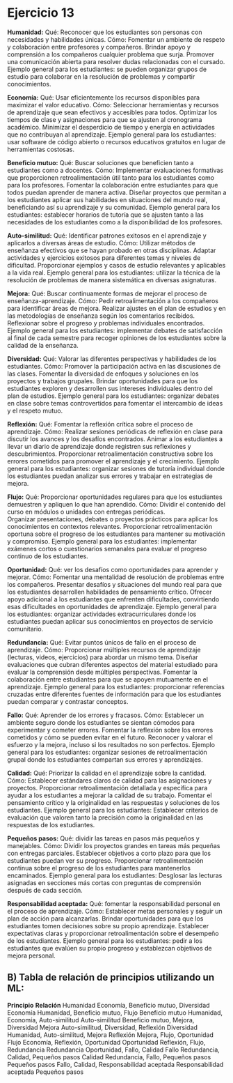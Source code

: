 # Ejercicio 13
**Humanidad:** 
Qué: Reconocer que los estudiantes son personas con necesidades y habilidades únicas.
Cómo:
Fomentar un ambiente de respeto y colaboración entre profesores y compañeros.
Brindar apoyo y comprensión a los compañeros cualquier problema que surja.
Promover una comunicación abierta para resolver dudas relacionadas con el cursado.
Ejemplo general para los estudiantes: se pueden organizar grupos de estudio para colaborar en la resolución de problemas y compartir conocimientos.

**Economía:**
Qué: Usar eficientemente los recursos disponibles para maximizar el valor educativo.
Cómo:
Seleccionar herramientas y recursos de aprendizaje que sean efectivos y accesibles para todos.
Optimizar los tiempos de clase y asignaciones para que se ajusten al cronograma académico.
Minimizar el desperdicio de tiempo y energía en actividades que no contribuyan al aprendizaje.
Ejemplo general para los estudiantes: usar software de código abierto o recursos educativos gratuitos en lugar de herramientas costosas.

**Beneficio mutuo:** 
Qué: Buscar soluciones que beneficien tanto a estudiantes como a docentes.
Cómo:
Implementar evaluaciones formativas que proporcionen retroalimentación útil tanto para los estudiantes como para los profesores.
Fomentar la colaboración entre estudiantes para que todos puedan aprender de manera activa.
Diseñar proyectos que permitan a los estudiantes aplicar sus habilidades en situaciones del mundo real, beneficiando así su aprendizaje y su comunidad.
Ejemplo general para los estudiantes: establecer horarios de tutoría que se ajusten tanto a las necesidades de los estudiantes como a la disponibilidad de los profesores.

**Auto-similitud:**
Qué:  Identificar patrones exitosos en el aprendizaje y aplicarlos a diversas áreas de estudio.
Cómo:
Utilizar métodos de enseñanza efectivos que se hayan probado en otras disciplinas.
Adaptar actividades y ejercicios exitosos para diferentes temas y niveles de dificultad.
Proporcionar ejemplos y casos de estudio relevantes y aplicables a la vida real.
Ejemplo general para los estudiantes: utilizar la técnica de la resolución de problemas de manera sistemática en diversas asignaturas.

**Mejora:** 
Qué: Buscar continuamente formas de mejorar el proceso de enseñanza-aprendizaje.
Cómo:
Pedir retroalimentación a los compañeros para identificar áreas de mejora.
Realizar ajustes en el plan de estudios y en las metodologías de enseñanza según los comentarios recibidos.
Reflexionar sobre el progreso y problemas individuales encontrados.
Ejemplo general para los estudiantes: implementar debates de satisfacción al final de cada semestre para recoger opiniones de los estudiantes sobre la calidad de la enseñanza.

**Diversidad:** 
Qué: Valorar las diferentes perspectivas y habilidades de los estudiantes.
Cómo:
Promover la participación activa en las discusiones de las clases.
Fomentar la diversidad de enfoques y soluciones en los proyectos y trabajos grupales.
Brindar oportunidades para que los estudiantes exploren y desarrollen sus intereses individuales dentro del plan de estudios.
Ejemplo general para los estudiantes: organizar debates en clase sobre temas controvertidos para fomentar el intercambio de ideas y el respeto mutuo.

**Reflexión:**
Qué: Fomentar la reflexión crítica sobre el proceso de aprendizaje.
Cómo:
Realizar sesiones periódicas de reflexión en clase para discutir los avances y los desafíos encontrados.
Animar a los estudiantes a llevar un diario de aprendizaje donde registren sus reflexiones y descubrimientos.
Proporcionar retroalimentación constructiva sobre los errores cometidos para promover el aprendizaje y el crecimiento.
Ejemplo general para los estudiantes: organizar sesiones de tutoría individual donde los estudiantes puedan analizar sus errores y trabajar en estrategias de mejora.

**Flujo:** 
Qué: Proporcionar oportunidades regulares para que los estudiantes demuestren y apliquen lo que han aprendido.
Cómo:
Dividir el contenido del curso en módulos o unidades con entregas periódicas.  
Organizar presentaciones, debates o proyectos prácticos para aplicar los conocimientos en contextos relevantes.
Proporcionar retroalimentación oportuna sobre el progreso de los estudiantes para mantener su motivación y compromiso.
Ejemplo general para los estudiantes: implementar exámenes cortos o cuestionarios semanales para evaluar el progreso continuo de los estudiantes.

**Oportunidad:**
Qué: ver los desafíos como oportunidades para aprender y mejorar.
Cómo:
Fomentar una mentalidad de resolución de problemas entre los compañeros.
Presentar desafíos y situaciones del mundo real para que los estudiantes desarrollen habilidades de pensamiento crítico.
Ofrecer apoyo adicional a los estudiantes que enfrenten dificultades, convirtiendo esas dificultades en oportunidades de aprendizaje.
Ejemplo general para los estudiantes: organizar actividades extracurriculares donde los estudiantes puedan aplicar sus conocimientos en proyectos de servicio comunitario.

**Redundancia:** 
Qué: Evitar puntos únicos de fallo en el proceso de aprendizaje.
Cómo:
Proporcionar múltiples recursos de aprendizaje (lecturas, videos, ejercicios) para abordar un mismo tema.
Diseñar evaluaciones que cubran diferentes aspectos del material estudiado para evaluar la comprensión desde múltiples perspectivas.
Fomentar la colaboración entre estudiantes para que se apoyen mutuamente en el aprendizaje.
Ejemplo general para los estudiantes: proporcionar referencias cruzadas entre diferentes fuentes de información para que los estudiantes puedan comparar y contrastar conceptos.

**Fallo:**
Qué: Aprender de los errores y fracasos.
Cómo:
Establecer un ambiente seguro donde los estudiantes se sientan cómodos para experimentar y cometer errores.
Fomentar la reflexión sobre los errores cometidos y cómo se pueden evitar en el futuro.
Reconocer y valorar el esfuerzo y la mejora, incluso si los resultados no son perfectos.
Ejemplo general para los estudiantes: organizar sesiones de retroalimentación grupal donde los estudiantes compartan sus errores y aprendizajes.

**Calidad:** 
Qué: Priorizar la calidad en el aprendizaje sobre la cantidad.
Cómo:
Establecer estándares claros de calidad para las asignaciones y proyectos.
Proporcionar retroalimentación detallada y específica para ayudar a los estudiantes a mejorar la calidad de su trabajo.
Fomentar el pensamiento crítico y la originalidad en las respuestas y soluciones de los estudiantes.
Ejemplo general para los estudiantes: Establecer criterios de evaluación que valoren tanto la precisión como la originalidad en las respuestas de los estudiantes.

**Pequeños pasos:** 
Qué: dividir las tareas en pasos más pequeños y manejables.
Cómo:
Dividir los proyectos grandes en tareas más pequeñas con entregas parciales.
Establecer objetivos a corto plazo para que los estudiantes puedan ver su progreso.
Proporcionar retroalimentación continua sobre el progreso de los estudiantes para mantenerlos encaminados.
Ejemplo general para los estudiantes: Desglosar las lecturas asignadas en secciones más cortas con preguntas de comprensión después de cada sección.

**Responsabilidad aceptada:** 
Qué: fomentar la responsabilidad personal en el proceso de aprendizaje.
Cómo:
Establecer metas personales y seguir un plan de acción para alcanzarlas.
Brindar oportunidades para que los estudiantes tomen decisiones sobre su propio aprendizaje.
Establecer expectativas claras y proporcionar retroalimentación sobre el desempeño de los estudiantes.
Ejemplo general para los estudiantes: pedir a los estudiantes que evalúen su propio progreso y establezcan objetivos de mejora personal.

## B) Tabla de relación de principios utilizando un ML:

**Principio**               **Relación**
Humanidad                   Economía, Beneficio mutuo, Diversidad
Economía                    Humanidad, Beneficio mutuo, Flujo
Beneficio mutuo             Humanidad, Economía, Auto-similitud
Auto-similitud              Beneficio mutuo, Mejora, Diversidad
Mejora                      Auto-similitud, Diversidad, Reflexión
Diversidad                  Humanidad, Auto-similitud, Mejora
Reflexión                   Mejora, Flujo, Oportunidad
Flujo                       Economía, Reflexión, Oportunidad
Oportunidad                 Reflexión, Flujo, Redundancia
Redundancia                 Oportunidad, Fallo, Calidad
Fallo                       Redundancia, Calidad, Pequeños pasos
Calidad                     Redundancia, Fallo, Pequeños pasos
Pequeños pasos              Fallo, Calidad, Responsabilidad aceptada
Responsabilidad aceptada    Pequeños pasos